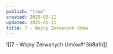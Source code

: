 ```yaml
---
publish: "true"
created: 2025-05-11
updated: 2025-05-11
title: 7 - Wojny Zerwanych Umów
---
```

![[7 - Wojny Zerwanych Umów#^3b8a1b]]